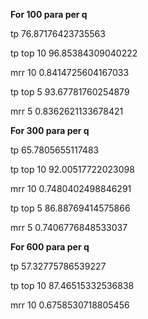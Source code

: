 **For 100 para per q**

tp 76.87176423735563

tp top 10 96.85384309040222

mrr 10 0.8414725604167033

tp top 5 93.67781760254879

mrr 5 0.8362621133678421


**For 300 para per q**

tp 65.7805655117483

tp top 10 92.00517722023098

mrr 10 0.7480402498846291

tp top 5 86.88769414575866

mrr 5 0.7406776848533037


**For 600 para per q**

tp 57.32775786539227

tp top 10 87.46515332536838

mrr 10 0.6758530718805456

